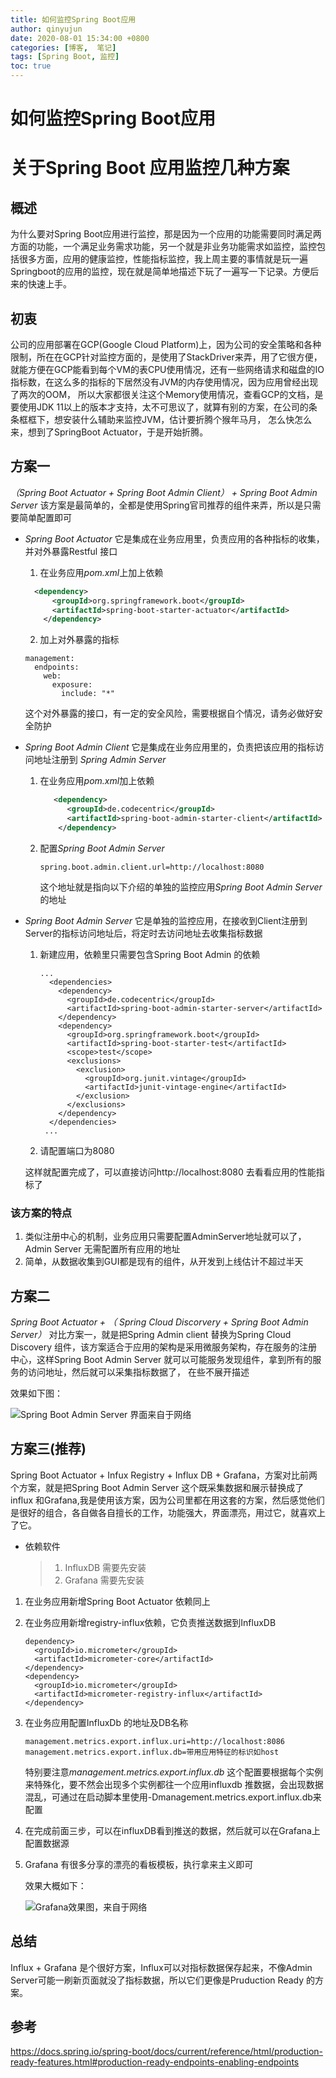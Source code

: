 ```yaml
---
title: 如何监控Spring Boot应用
author: qinyujun
date: 2020-08-01 15:34:00 +0800
categories: [博客,  笔记]
tags: [Spring Boot, 监控]
toc: true
---
```


# 如何监控Spring Boot应用

#  关于Spring Boot 应用监控几种方案

## 概述

为什么要对Spring Boot应用进行监控，那是因为一个应用的功能需要同时满足两方面的功能，一个满足业务需求功能，另一个就是非业务功能需求如监控，监控包括很多方面，应用的健康监控，性能指标监控，我上周主要的事情就是玩一遍Springboot的应用的监控，现在就是简单地描述下玩了一遍写一下记录。方便后来的快速上手。

## 初衷

公司的应用部署在GCP(Google Cloud Platform)上，因为公司的安全策略和各种限制，所在在GCP针对监控方面的，是使用了StackDriver来弄，用了它很方便，就能方便在GCP能看到每个VM的表CPU使用情况，还有一些网络请求和磁盘的IO指标数，在这么多的指标的下居然没有JVM的内存使用情况，因为应用曾经出现了两次的OOM， 所以大家都很关注这个Memory使用情况，查看GCP的文档，是要使用JDK 11以上的版本才支持，太不可思议了，就算有别的方案，在公司的条条框框下，想安装什么辅助来监控JVM，估计要折腾个猴年马月， 怎么快怎么来，想到了SpringBoot Actuator，于是开始折腾。

## 方案一

*（Spring Boot Actuator + Spring Boot Admin Client） + Spring Boot Admin Server* 该方案是最简单的，全都是使用Spring官司推荐的组件来弄，所以是只需要简单配置即可

* *Spring Boot Actuator* 它是集成在业务应用里，负责应用的各种指标的收集，并对外暴露Restful 接口

  1. 在业务应用*pom.xml*上加上依赖

  ```xml
    <dependency>
        <groupId>org.springframework.boot</groupId>
        <artifactId>spring-boot-starter-actuator</artifactId>
      </dependency>
  ```

  2.  加上对外暴露的指标

     ~~~
     management:
       endpoints:
         web:
           exposure:
             include: "*"
     ~~~

     这个对外暴露的接口，有一定的安全风险，需要根据自个情况，请务必做好安全防护

* *Spring Boot Admin Client* 它是集成在业务应用里的，负责把该应用的指标访问地址注册到 *Spring Admin Server*

  1. 在业务应用*pom.xml*加上依赖

     ```xml
        <dependency>
           <groupId>de.codecentric</groupId>
           <artifactId>spring-boot-admin-starter-client</artifactId>
         </dependency>
     ```

  2. 配置*Spring Boot Admin Server*

     ~~~
     spring.boot.admin.client.url=http://localhost:8080
     ~~~

     这个地址就是指向以下介绍的单独的监控应用*Spring Boot Admin Server* 的地址

* *Spring Boot Admin Server* 它是单独的监控应用，在接收到Client注册到Server的指标访问地址后，将定时去访问地址去收集指标数据

  1. 新建应用，依赖里只需要包含Spring Boot Admin 的依赖

     ~~~
     ...
       <dependencies>
         <dependency>
           <groupId>de.codecentric</groupId>
           <artifactId>spring-boot-admin-starter-server</artifactId>
         </dependency>
         <dependency>
           <groupId>org.springframework.boot</groupId>
           <artifactId>spring-boot-starter-test</artifactId>
           <scope>test</scope>
           <exclusions>
             <exclusion>
               <groupId>org.junit.vintage</groupId>
               <artifactId>junit-vintage-engine</artifactId>
             </exclusion>
           </exclusions>
         </dependency>
       </dependencies>
      ...
     ~~~

  2.  请配置端口为8080

  这样就配置完成了，可以直接访问http://localhost:8080  去看看应用的性能指标了

### 该方案的特点

1. 类似注册中心的机制，业务应用只需要配置AdminServer地址就可以了，Admin Server 无需配置所有应用的地址
2. 简单，从数据收集到GUI都是现有的组件，从开发到上线估计不超过半天

## 方案二

*Spring Boot Actuator + （ Spring Cloud Discorvery + Spring Boot Admin Server）* 对比方案一，就是把Spring Admin client 替换为Spring Cloud Discovery 组件，该方案适合于应用的架构是采用微服务架构，存在服务的注册中心，这样Spring Boot Admin Server 就可以可能服务发现组件，拿到所有的服务的访问地址，然后就可以采集指标数据了， 在些不展开描述

效果如下图：

![Spring Boot Admin Server 界面来自于网络](/assets/img/SpringAdmin.png)

## 方案三(推荐)

Spring Boot Actuator + Infux Registry + Influx DB + Grafana，方案对比前两个方案，就是把Spring Boot Admin Server 这个既采集数据和展示替换成了 influx 和Grafana,我是使用该方案，因为公司里都在用这套的方案，然后感觉他们是很好的组合，各自做各自擅长的工作，功能强大，界面漂亮，用过它，就喜欢上了它。

 * 依赖软件

   > 1. InfluxDB 需要先安装
   > 2. Grafana 需要先安装

1. 在业务应用新增Spring Boot Actuator 依赖同上

2. 在业务应用新增registry-influx依赖，它负责推送数据到InfluxDB

   ~~~
   dependency>
     <groupId>io.micrometer</groupId>
     <artifactId>micrometer-core</artifactId>
   </dependency>
   <dependency>
     <groupId>io.micrometer</groupId>
     <artifactId>micrometer-registry-influx</artifactId>
   </dependency>
   ~~~

3. 在业务应用配置InfluxDb 的地址及DB名称

   ~~~
   management.metrics.export.influx.uri=http://localhost:8086
   management.metrics.export.influx.db=带用应用特征的标识如host
   ~~~

   特别要注意*management.metrics.export.influx.db* 这个配置要根据每个实例来特殊化，要不然会出现多个实例都往一个应用influxdb 推数据，会出现数据混乱，可通过在启动脚本里使用-Dmanagement.metrics.export.influx.db来配置

4. 在完成前面三步，可以在influxDB看到推送的数据，然后就可以在Grafana上配置数据源

5. Grafana 有很多分享的漂亮的看板模板，执行拿来主义即可

   效果大概如下：

   ![Grafana效果图，来自于网络](/assets/img/gafrana.png)

## 总结

Influx + Grafana  是个很好方案，Influx可以对指标数据保存起来，不像Admin Server可能一刷新页面就没了指标数据，所以它们更像是Pruduction Ready 的方案。



## 参考

https://docs.spring.io/spring-boot/docs/current/reference/html/production-ready-features.html#production-ready-endpoints-enabling-endpoints